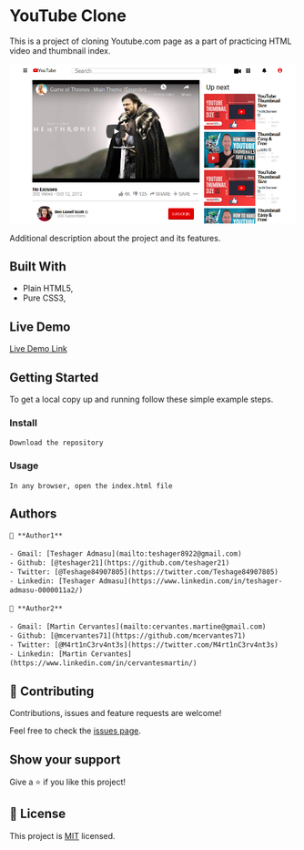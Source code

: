 # YouTube Clone
 This is a project of cloning Youtube.com page as a part of practicing HTML video and thumbnail index.

![screenshot](./screenshot.png)

Additional description about the project and its features.

## Built With
- Plain HTML5,
- Pure CSS3,

## Live Demo

[Live Demo Link](https://mcervantes71.github.io/YouTubeClone/index.html)

## Getting Started

To get a local copy up and running follow these simple example steps.

### Install

    Download the repository

### Usage

    In any browser, open the index.html file

## Authors

    👤 **Author1**

    - Gmail: [Teshager Admasu](mailto:teshager8922@gmail.com)
    - Github: [@teshager21](https://github.com/teshager21)
    - Twitter: [@Teshage84907805](https://twitter.com/Teshage84907805)
    - Linkedin: [Teshager Admasu](https://www.linkedin.com/in/teshager-admasu-0000011a2/)

    👤 **Author2**

    - Gmail: [Martin Cervantes](mailto:cervantes.martine@gmail.com)
    - Github: [@mcervantes71](https://github.com/mcervantes71)
    - Twitter: [@M4rt1nC3rv4nt3s](https://twitter.com/M4rt1nC3rv4nt3s)
    - Linkedin: [Martin Cervantes](https://www.linkedin.com/in/cervantesmartin/)

## 🤝 Contributing

Contributions, issues and feature requests are welcome!

Feel free to check the [issues page](issues/).

## Show your support

Give a ⭐️ if you like this project!

## 📝 License

This project is [MIT](lic.url) licensed.
